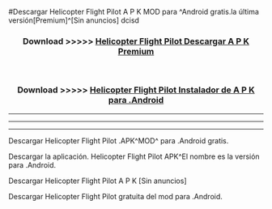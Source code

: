 #Descargar Helicopter Flight Pilot  A P K MOD para ^Android gratis.la última versión[Premium]^[Sin anuncios] dcisd



<div align="center">
<h3>Download >>>>> <a href="https://es-web.web.app/?es= Helicopter Flight Pilot ">Helicopter Flight Pilot  Descargar A P K Premium</a></h3><br>

<h3>Download >>>>> <a href="https://es-web.web.app/?es= Helicopter Flight Pilot ">Helicopter Flight Pilot  Instalador de A P K para .Android</a></h3>
</div>


----------------------------------------------------------

----------------------------------------------------------

----------------------------------------------------------

Descargar Helicopter Flight Pilot  .APK^MOD^ para .Android gratis.

Descargar la aplicación. Helicopter Flight Pilot  APK^El nombre es la versión para .Android.

Descargar Helicopter Flight Pilot  A P K [Sin anuncios]

Descargar Helicopter Flight Pilot  gratuita del mod para .Android.